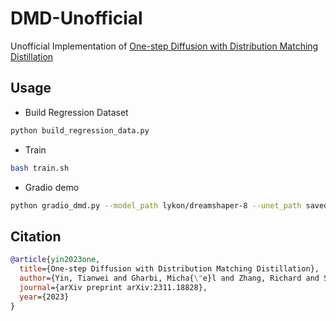 # DMD-Unofficial

Unofficial Implementation of [One-step Diffusion with Distribution Matching Distillation](https://arxiv.org/abs/2311.18828)

## Usage

- Build Regression Dataset

```bash
python build_regression_data.py
```

- Train 

```bash
bash train.sh
```

- Gradio demo

```bash
python gradio_dmd.py --model_path lykon/dreamshaper-8 --unet_path saved/dmd/checkpoint-1000/student_unet
```

## Citation

```bibtex
@article{yin2023one,
  title={One-step Diffusion with Distribution Matching Distillation},
  author={Yin, Tianwei and Gharbi, Micha{\"e}l and Zhang, Richard and Shechtman, Eli and Durand, Fredo and Freeman, William T and Park, Taesung},
  journal={arXiv preprint arXiv:2311.18828},
  year={2023}
}
```